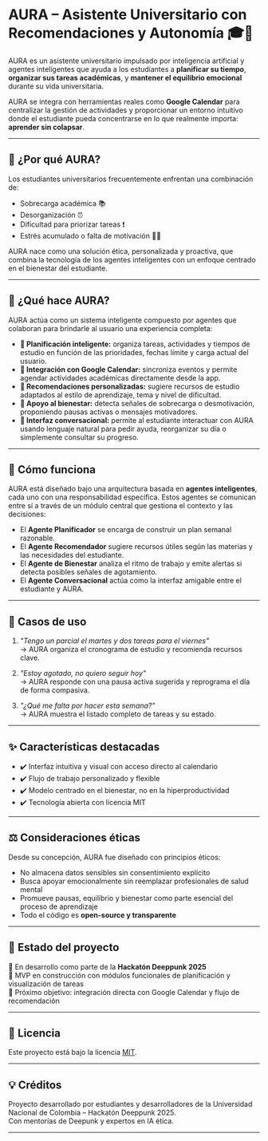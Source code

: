 # AURA – Asistente Universitario con Recomendaciones y Autonomía 🎓🤖

AURA es un asistente universitario impulsado por inteligencia artificial y agentes inteligentes que ayuda a los estudiantes a **planificar su tiempo**, **organizar sus tareas académicas**, y **mantener el equilibrio emocional** durante su vida universitaria. 

AURA se integra con herramientas reales como **Google Calendar** para centralizar la gestión de actividades y proporcionar un entorno intuitivo donde el estudiante pueda concentrarse en lo que realmente importa: **aprender sin colapsar**.

---

## 🌟 ¿Por qué AURA?

Los estudiantes universitarios frecuentemente enfrentan una combinación de:
- Sobrecarga académica 📚
- Desorganización ⏰
- Dificultad para priorizar tareas ❗
- Estrés acumulado o falta de motivación 🧠💤

AURA nace como una solución ética, personalizada y proactiva, que combina la tecnología de los agentes inteligentes con un enfoque centrado en el bienestar del estudiante.

---

## 🧩 ¿Qué hace AURA?

AURA actúa como un sistema inteligente compuesto por agentes que colaboran para brindarle al usuario una experiencia completa:

- **🧠 Planificación inteligente:** organiza tareas, actividades y tiempos de estudio en función de las prioridades, fechas límite y carga actual del usuario.
- **📅 Integración con Google Calendar:** sincroniza eventos y permite agendar actividades académicas directamente desde la app.
- **🎯 Recomendaciones personalizadas:** sugiere recursos de estudio adaptados al estilo de aprendizaje, tema y nivel de dificultad.
- **🧘 Apoyo al bienestar:** detecta señales de sobrecarga o desmotivación, proponiendo pausas activas o mensajes motivadores.
- **💬 Interfaz conversacional:** permite al estudiante interactuar con AURA usando lenguaje natural para pedir ayuda, reorganizar su día o simplemente consultar su progreso.

---

## 🧠 Cómo funciona

AURA está diseñado bajo una arquitectura basada en **agentes inteligentes**, cada uno con una responsabilidad específica. Estos agentes se comunican entre sí a través de un módulo central que gestiona el contexto y las decisiones:

- El **Agente Planificador** se encarga de construir un plan semanal razonable.
- El **Agente Recomendador** sugiere recursos útiles según las materias y las necesidades del estudiante.
- El **Agente de Bienestar** analiza el ritmo de trabajo y emite alertas si detecta posibles señales de agotamiento.
- El **Agente Conversacional** actúa como la interfaz amigable entre el estudiante y AURA.

---

## 👀 Casos de uso

1. *"Tengo un parcial el martes y dos tareas para el viernes"*  
   → AURA organiza el cronograma de estudio y recomienda recursos clave.

2. *"Estoy agotado, no quiero seguir hoy"*  
   → AURA responde con una pausa activa sugerida y reprograma el día de forma compasiva.

3. *"¿Qué me falta por hacer esta semana?"*  
   → AURA muestra el listado completo de tareas y su estado.

---

## ✨ Características destacadas

- ✔️ Interfaz intuitiva y visual con acceso directo al calendario
- ✔️ Flujo de trabajo personalizado y flexible
- ✔️ Modelo centrado en el bienestar, no en la hiperproductividad
- ✔️ Tecnología abierta con licencia MIT

---

## ⚖️ Consideraciones éticas

Desde su concepción, AURA fue diseñado con principios éticos:
- No almacena datos sensibles sin consentimiento explícito
- Busca apoyar emocionalmente sin reemplazar profesionales de salud mental
- Promueve pausas, equilibrio y bienestar como parte esencial del proceso de aprendizaje
- Todo el código es **open-source y transparente**

---

## 🚀 Estado del proyecto

🔧 En desarrollo como parte de la **Hackatón Deeppunk 2025**  
🧪 MVP en construcción con módulos funcionales de planificación y visualización de tareas  
📅 Próximo objetivo: integración directa con Google Calendar y flujo de recomendación

---

## 📄 Licencia

Este proyecto está bajo la licencia [MIT](LICENSE).

---

## 💡 Créditos

Proyecto desarrollado por estudiantes y desarrolladores de la Universidad Nacional de Colombia – Hackatón Deeppunk 2025.  
Con mentorías de Deepunk y expertos en IA ética.

---

